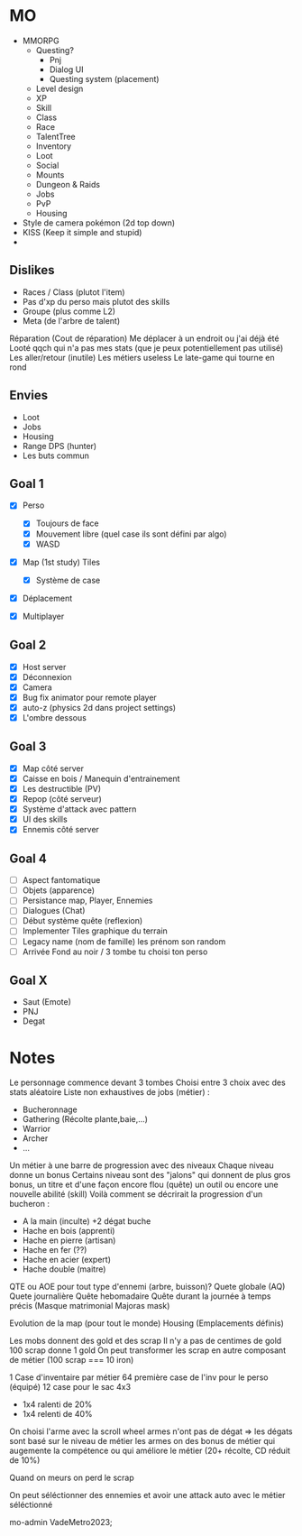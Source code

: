 # MO

- MMORPG
    - Questing?
        - Pnj
        - Dialog UI
        - Questing system (placement)
    - Level design
    - XP
    - Skill
    - Class
    - Race
    - TalentTree
    - Inventory
    - Loot
    - Social
    - Mounts
    - Dungeon & Raids
    - Jobs
    - PvP
    - Housing
- Style de camera pokémon (2d top down)
- KISS (Keep it simple and stupid)
- 


## Dislikes

- Races / Class (plutot l'item)
- Pas d'xp du perso mais plutot des skills
- Groupe (plus comme L2)
- Meta (de l'arbre de talent)


Réparation (Cout de réparation)
Me déplacer à un endroit ou j'ai déjà été
Looté qqch qui n'a pas mes stats (que je peux potentiellement pas utilisé)
Les aller/retour (inutile)
Les métiers useless
Le late-game qui tourne en rond

## Envies 
- Loot
- Jobs
- Housing
- Range DPS (hunter)
- Les buts commun

## Goal 1

- [x] Perso
    - [x] Toujours de face
    - [x] Mouvement libre (quel case ils sont défini par algo)
    - [x] WASD
- [x] Map (1st study) Tiles
    - [x] Système de case
- [x] Déplacement
- [x] Multiplayer


## Goal 2

- [x] Host server
- [x] Déconnexion
- [x] Camera
- [x] Bug fix animator pour remote player
- [x] auto-z (physics 2d dans project settings)
- [x] L'ombre dessous

## Goal 3

- [x] Map côté server
- [x] Caisse en bois / Manequin d'entrainement
- [x] Les destructible (PV)
- [x] Repop (côté serveur)
- [x] Système d'attack avec pattern
- [x] UI des skills
- [x] Ennemis côté server

## Goal 4
- [ ] Aspect fantomatique
- [ ] Objets (apparence)
- [ ] Persistance map, Player, Ennemies
- [ ] Dialogues (Chat)
- [ ] Début système quête (reflexion)
- [ ] Implementer Tiles graphique du terrain
- [ ] Legacy name (nom de famille) les prénom son random
- [ ] Arrivée Fond au noir / 3 tombe tu choisi ton perso

## Goal X

- Saut (Emote)
- PNJ
- Degat


# Notes
Le personnage commence devant 3 tombes
Choisi entre 3 choix avec des stats aléatoire
Liste non exhaustives de jobs (métier) :
- Bucheronnage
- Gathering (Récolte plante,baie,...)
- Warrior
- Archer
- ...

Un métier à une barre de progression avec des niveaux
Chaque niveau donne un bonus
Certains niveau sont des "jalons" qui donnent de plus gros bonus, un titre et d'une façon encore flou (quête) un outil ou encore une nouvelle abilité (skill)
Voilà comment se décrirait la progression d'un bucheron :
- A la main (inculte) +2 dégat buche
- Hache en bois (apprenti)
- Hache en pierre (artisan)
- Hache en fer (??)
- Hache en acier (expert)
- Hache double (maitre)

QTE ou AOE pour tout type d'ennemi (arbre, buisson)?
Quete globale (AQ)
Quete journalière
Quête hebomadaire
Quête durant la journée à temps précis (Masque matrimonial Majoras mask)

Evolution de la map (pour tout le monde)
Housing (Emplacements définis)

Les mobs donnent des gold et des scrap
Il n'y a pas de centimes de gold 
100 scrap donne 1 gold
On peut transformer les scrap en autre composant de métier (100 scrap === 10 iron)

1 Case d'inventaire par métier
64 première case de l'inv pour le perso (équipé)
12 case pour le sac 4x3
+ 1x4 ralenti de 20%
+ 1x4 relenti de 40%

On choisi l'arme avec la scroll wheel
armes n'ont pas de dégat => les dégats sont basé sur le niveau de métier
les armes on des bonus de métier qui augemente la compétence ou qui améliore le métier (20+ récolte, CD réduit de 10%)

Quand on meurs on perd le scrap

On peut séléctionner des ennemies et avoir une attack auto avec le métier séléctionné

mo-admin
VadeMetro2023;

